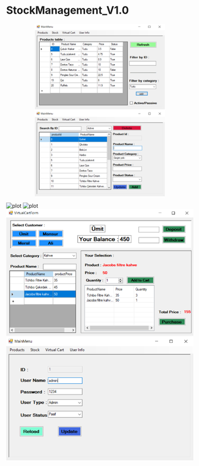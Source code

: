 # StockManagement_V1.0

<p align="center">
  <img src="/StockManagementApp_ss/2.png" width="350" title="hover text">
  <img src="/StockManagementApp_ss/3.png" width="350" alt="accessibility text">
</p>

![plot](.)
![plot](.)
![plot](./StockManagementApp_ss/4.png)
![plot](./StockManagementApp_ss/5.png)

